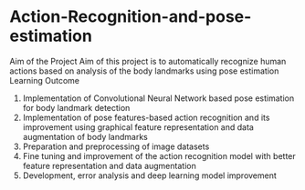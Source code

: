 # Action-Recognition-and-pose-estimation
Aim of the Project
Aim of this project is to automatically recognize human actions based on analysis of the body landmarks using pose estimation Learning Outcome
1. Implementation of Convolutional Neural Network based pose estimation for body landmark detection
2. Implementation of pose features-based action recognition and its improvement using graphical feature representation and data augmentation of body landmarks<br>
3. Preparation and preprocessing of image datasets<br>
4. Fine tuning and improvement of the action recognition model with better feature representation and data augmentation<br>
5. Development, error analysis and deep learning model improvement<br>

